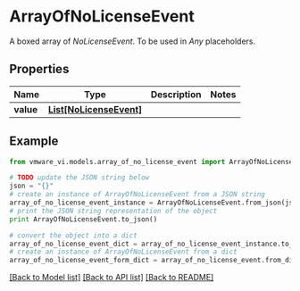 # ArrayOfNoLicenseEvent

A boxed array of *NoLicenseEvent*. To be used in *Any* placeholders. 

## Properties
Name | Type | Description | Notes
------------ | ------------- | ------------- | -------------
**value** | [**List[NoLicenseEvent]**](NoLicenseEvent.md) |  | 

## Example

```python
from vmware_vi.models.array_of_no_license_event import ArrayOfNoLicenseEvent

# TODO update the JSON string below
json = "{}"
# create an instance of ArrayOfNoLicenseEvent from a JSON string
array_of_no_license_event_instance = ArrayOfNoLicenseEvent.from_json(json)
# print the JSON string representation of the object
print ArrayOfNoLicenseEvent.to_json()

# convert the object into a dict
array_of_no_license_event_dict = array_of_no_license_event_instance.to_dict()
# create an instance of ArrayOfNoLicenseEvent from a dict
array_of_no_license_event_form_dict = array_of_no_license_event.from_dict(array_of_no_license_event_dict)
```
[[Back to Model list]](../README.md#documentation-for-models) [[Back to API list]](../README.md#documentation-for-api-endpoints) [[Back to README]](../README.md)


